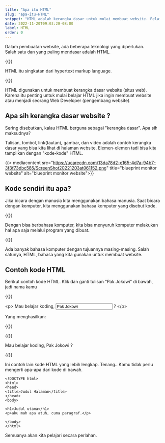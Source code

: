 ```yaml
---
title: "Apa itu HTML"
slug: "apa-itu-HTML"
snippet: "HTML adalah kerangka dasar untuk mulai membuat website. Pelajari lebih lanjut apa itu HTML"
date: 2022-11-20T09:03:20-08:00
label: HTML
order: 0
---
```


Dalam pembuatan website, ada beberapa teknologi yang diperlukan.  
Salah satu dan yang paling mendasar adalah HTML.

{{<alert class="info">}}

<p> HTML itu singkatan dari <span class='italic'>hypertext markup language</span>.</p>
{{</alert>}}

HTML digunakan untuk membuat kerangka dasar website (situs web).  
Karena itu penting untuk mulai belajar HTML jika ingin membuat website atau menjadi seorang Web Developer (pengembang website).


## Apa sih kerangka dasar website ?

Sering disebutkan, kalau HTML berguna sebagai "kerangka dasar". Apa sih maksudnya?

Tulisan, tombol, link(tautan), gambar, dan video adalah contoh kerangka dasar yang bisa kita lihat di halaman website. Elemen-elemen tadi bisa kita tampilkan dengan "kode-kode" HTML.

{{< mediacontent src="https://ucarecdn.com/13da78d2-e165-4d7a-94b7-3f3f73dbc585/ScreenShot20221203at061152.png" title="blueprint monitor website" alt="blueprint monitor website">}}

## Kode sendiri itu apa?

Jika bicara dengan manusia kita menggunakan bahasa manusia. Saat bicara dengan komputer, kita menggunakan bahasa komputer yang disebut kode.

{{<alert class="info">}}
<p>Dengan bisa berbahasa komputer, kita bisa menyuruh komputer melakukan hal apa saja melalui program yang dibuat.</p>
{{</alert>}}

Ada banyak bahasa komputer dengan tujuannya masing-masing. Salah satunya, HTML, bahasa yang kita gunakan untuk membuat website.


## Contoh kode HTML

Berikut contoh kode HTML.
Klik dan ganti tulisan "Pak Jokowi" di bawah, jadi nama kamu

{{<rawhtml>}}

<div class='hljs language-xml text-center'>
&lt;p&gt; Mau belajar koding, <input id="nameInput" class='bg-transparent p-1 text-slate-200 w-[100px]' type='text' value='Pak Jokowi'> ?
&lt;/p&gt;
</div>
<p class='text-center'>Yang menghasilkan: </p>
{{</rawhtml>}}

{{<rawhtml>}}

<p class='text-center mb-10 -mt-5 text-sky-400'>Mau belajar koding, <span id="namePlaceHolder">Pak Jokowi</span> ?</p>
<script>
    const nameInput = document.getElementById('nameInput');
    const namePlaceHolder = document.getElementById('namePlaceHolder');
    nameInput.addEventListener("input", function() {
         namePlaceHolder.innerHTML = nameInput.value
    });
</script>
{{</rawhtml>}}

Ini contoh lain kode HTML yang lebih lengkap. Tenang.. Kamu tidak perlu mengerti apa-apa dari kode di bawah.

```
<!DOCTYPE html>
<html>
<head>
<title>Judul Halaman</title>
</head>
<body>

<h1>Judul utama</h1>
<p>aku mah apa atuh, cuma paragraf.</p>

</body>
</html>
```

Semuanya akan kita pelajari secara perlahan.
